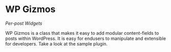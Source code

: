 # WP Gizmos #
_Per-post Widgets_

WP Gizmos is a class that makes it easy to add modular content-fields to posts within WordPress. It is easy for endusers to manipulate and extensible for developers. Take a look at the sample plugin.